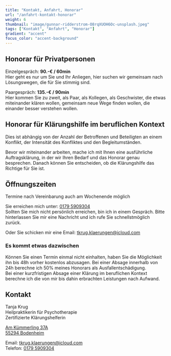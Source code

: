 ```yaml
---
title: "Kontakt, Anfahrt, Honorar"
url: "/anfahrt-kontakt-honorar"
weight: 6
thumbnail: "image/gunnar-ridderstrom-O8rqXUOH6Oc-unsplash.jpeg"
tags: ["Kontakt", "Anfahrt", "Honorar"]
gradient: "accent"
focus_color: "accent-background"
---
```


## Honorar für Privatpersonen

Einzelgespräch: **90.-€ / 60min**   
Hier geht es nur um Sie und Ihr Anliegen, hier suchen wir gemeinsam nach Lösungswegen, die für Sie stimmig sind.

Paargespräch: **135.-€ / 90min**  
Hier kommen Sie zu zweit, als Paar, als Kollegen, als Geschwister, die etwas miteinander klären wollen, gemeinsam neue Wege finden wollen, die einander besser verstehen wollen.


## Honorar für Klärungshilfe im beruflichen Kontext

Dies ist abhängig von der Anzahl der Betroffenen und Beteiligten an einem Konflikt,
der Intensität des Konfliktes und den Begleitumständen.

Bevor wir miteinander arbeiten, mache ich mit Ihnen eine ausführliche Auftragsklärung, in der wir Ihren Bedarf und das Honorar genau besprechen. Danach können Sie entscheiden, ob die Klärungshilfe das Richtige für Sie ist.

## Öffnungszeiten

Termine nach Vereinbarung
auch am Wochenende möglich

Sie erreichen mich unter: <a href="tel:+491795909304">0179 5909304</a>  
Sollten Sie mich nicht persönlich erreichen, bin ich in einem Gespräch. Bitte hinterlassen Sie mir eine Nachricht und ich rufe Sie schnellstmöglich zurück.  

Oder Sie schicken mir eine Email: <a href="mailto:tkrug.klaerungen@icloud.com">tkrug.klaerungen@icloud.com</a>

### Es kommt etwas dazwischen

Können Sie einen Termin einmal nicht einhalten, haben Sie die Möglichkeit ihn bis 48h vorher kostenlos abzusagen. Bei einer Absage innerhalb von 24h berechne ich 50% meines Honorars als Ausfallentschädigung.  
Bei einer kurzfristigen Absage einer Klärung im beruflichen Kontext berechne ich die von mir bis dahin erbrachten Leistungen nach Aufwand.


## Kontakt

Tanja Krug  
Heilpraktikerin für Psychotherapie  
Zertifizierte Klärungshelferin  

<a href="https://maps.app.goo.gl/fpQWh9Xz5tjokzm78"  target="_blank">Am Kümmerling 37A  
55294 Bodenheim  </a>

Email: <a href="mailto:tkrug.klaerungen@icloud.com">tkrug.klaerungen@icloud.com</a>  
Telefon: <a href="tel:+491795909304">0179 5909304</a>  

